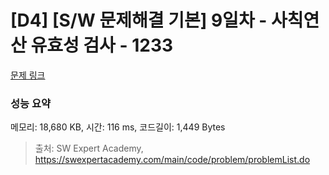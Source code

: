 # [D4] [S/W 문제해결 기본] 9일차 - 사칙연산 유효성 검사 - 1233 

[문제 링크](https://swexpertacademy.com/main/code/problem/problemDetail.do?contestProbId=AV141176AIwCFAYD) 

### 성능 요약

메모리: 18,680 KB, 시간: 116 ms, 코드길이: 1,449 Bytes



> 출처: SW Expert Academy, https://swexpertacademy.com/main/code/problem/problemList.do